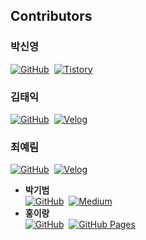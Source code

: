 ## Contributors 

### **박신영** 
[![GitHub](https://img.shields.io/badge/GitHub-181717?style=flat&logo=github&logoColor=white)](https://github.com/sinyoung0403)&nbsp;&nbsp;[![Tistory](https://img.shields.io/badge/Tistory-EF7C1C?style=flat&logo=tistory&logoColor=white)](https://sintory-04.tistory.com/)
### **김태익**
[![GitHub](https://img.shields.io/badge/GitHub-181717?style=flat&logo=github&logoColor=white)](https://github.com/thezz9)&nbsp;&nbsp;[![Velog](https://img.shields.io/badge/Velog-20C997?style=flat&logo=velog&logoColor=white)](https://velog.io/@harvard--/posts)
### **최예림**
[![GitHub](https://img.shields.io/badge/GitHub-181717?style=flat&logo=github&logoColor=white)](https://github.com/exmrim)&nbsp;&nbsp;[![Velog](https://img.shields.io/badge/Velog-20C997?style=flat&logo=velog&logoColor=white)](https://velog.io/@exmrim/posts)
- **박기범**<br>
[![GitHub](https://img.shields.io/badge/GitHub-181717?style=flat&logo=github&logoColor=white)](https://github.com/manhye)&nbsp;&nbsp;[![Medium](https://img.shields.io/badge/Medium-000000?style=flat&logo=medium&logoColor=white)](https://medium.com/@kibeom0806)
- **홍이랑**<br>
[![GitHub](https://img.shields.io/badge/GitHub-181717?style=flat&logo=github&logoColor=white)](https://github.com/withong)&nbsp;&nbsp;[![GitHub Pages](https://img.shields.io/badge/GitHub%20Pages-222222?style=flat&logo=github&logoColor=white)](https://withong.github.io/)

